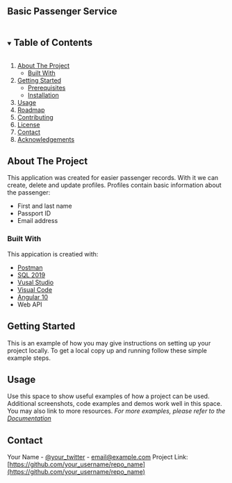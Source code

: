 ## Basic Passenger Service

<!-- TABLE OF CONTENTS -->
<details open="open">
  <summary><h2 style="display: inline-block">Table of Contents</h2></summary>
  <ol>
    <li>
      <a href="#about-the-project">About The Project</a>
      <ul>
        <li><a href="#built-with">Built With</a></li>
      </ul>
    </li>
    <li>
      <a href="#getting-started">Getting Started</a>
      <ul>
        <li><a href="#prerequisites">Prerequisites</a></li>
        <li><a href="#installation">Installation</a></li>
      </ul>
    </li>
    <li><a href="#usage">Usage</a></li>
    <li><a href="#roadmap">Roadmap</a></li>
    <li><a href="#contributing">Contributing</a></li>
    <li><a href="#license">License</a></li>
    <li><a href="#contact">Contact</a></li>
    <li><a href="#acknowledgements">Acknowledgements</a></li>
  </ol>
</details>

## About The Project
This application was created for easier passenger records. With it we can create, delete and update profiles. Profiles contain basic information about the passenger:
* First and last name
* Passport ID
* Email address

### Built With
This appication is creatied with:
* [Postman](https://www.postman.com/)
* [SQL 2019](https://www.microsoft.com/en-us/sql-server/sql-server-downloads)
* [Vusal Studio](https://awesomeopensource.com/projects/visual-studio-code?categoryPage=48)
* [Visual Code](https://code.visualstudio.com/)
* [Angular 10](https://angular.io/)
* Web API

## Getting Started
This is an example of how you may give instructions on setting up your project locally.
To get a local copy up and running follow these simple example steps.

## Usage
Use this space to show useful examples of how a project can be used. Additional screenshots, code examples and demos work well in this space. You may also link to more resources.
_For more examples, please refer to the [Documentation](https://example.com)_

## Contact
Your Name - [@your_twitter](https://twitter.com/your_username) - email@example.com
Project Link: [https://github.com/your_username/repo_name](https://github.com/your_username/repo_name)

